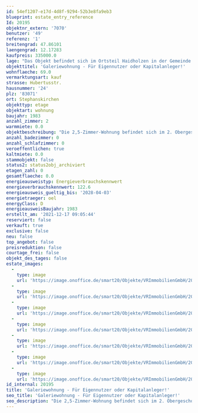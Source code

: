 ```yaml
---
id: 54ef1207-e17d-4d8f-9294-52b3e8fa9eb3
blueprint: estate_entry_reference
Id: 20195
objektnr_extern: '7070'
benutzer: '49'
referenz: '1'
breitengrad: 47.86101
laengengrad: 12.17283
kaufpreis: 335000.0
lage: "Das Objekt befindet sich im Ortsteil Haidholzen in der Gemeinde Stephanskirchen.\r\nDie Gemeinde Stephanskirchen zeichnet sich durch ihre hervorragende Infrastruktur aus. Die zahlreichen Einkaufsmöglichkeiten, sowie Ärzte, Apotheker und Banken sind bequem in wenigen Minuten erreichbar. Zur Autobahnanschlussstelle Rohrdorf (München-Salzburg-Innsbruck) sowie zur Fußgängerzone in Rosenheim sind es nur ein paar Kilometer.\r\nHoher Freizeitwert durch die geographische Lage zwischen Inn und Simssee, mit schönen Badeplätzen und zahlreichen Wander- und Radlwegen."
objekttitel: 'Galeriewohnung - Für Eigennutzer oder Kapitalanleger!'
wohnflaeche: 69.0
vermarktungsart: kauf
strasse: Hubertusstr.
hausnummer: '24'
plz: '83071'
ort: Stephanskirchen
objekttyp: etage
objektart: wohnung
baujahr: 1983
anzahl_zimmer: 2
warmmiete: 0.0
objektbeschreibung: "Die 2,5-Zimmer-Wohnung befindet sich im 2. Obergeschoss des 1983 erbauten Mehrfamilienhauses. \r\n\r\nVom Flur erreichen Sie das Schlafzimmer, das Bad und über ein paar Stufen die Küche sowie das Wohnzimmer mit Zugang zum Ostbalkon.\r\nIm Wohnbereich befindet sich die Treppe zur Galerie.\r\nEine weitere kleine Galerie befindet sich im Schlafzimmer, diese bietet noch zusätzlichen Stauraum.\r\nDas Bad wurde 2011 erneuert.\r\nEin Tiefgaragenstellplatz ist bereits im Kaufpreis inbegriffen.\r\nDie gemeinschaftliche Sauna im Keller darf von allen Parteien genutzt werden."
anzahl_badezimmer: 0
anzahl_schlafzimmer: 0
veroeffentlichen: true
kaltmiete: 0.0
stammobjekt: false
status2: status2obj_archiviert
etagen_zahl: 0
gesamtflaeche: 0.0
energieausweistyp: Energieverbrauchskennwert
energieverbrauchskennwert: 122.6
energieausweis_gueltig_bis: '2028-04-03'
energietraeger: oel
energyClass: D
energieausweisBaujahr: 1983
erstellt_am: '2021-12-17 09:05:44'
reserviert: false
verkauft: true
exclusive: false
neu: false
top_angebot: false
preisreduktion: false
courtage_frei: false
objekt_des_tages: false
estate_images:
  -
    type: image
    url: 'https://image.onoffice.de/smart20/Objekte/VRImmobilienGmbH/20195/809928c6-172c-411a-be81-7c83d6a2f41c.jpg'
  -
    type: image
    url: 'https://image.onoffice.de/smart20/Objekte/VRImmobilienGmbH/20195/b5be229e-d23f-42b9-bdcb-b5df57ecbb03.jpg'
  -
    type: image
    url: 'https://image.onoffice.de/smart20/Objekte/VRImmobilienGmbH/20195/4747fb97-63d9-48a8-91f6-96e44decc391.jpg'
  -
    type: image
    url: 'https://image.onoffice.de/smart20/Objekte/VRImmobilienGmbH/20195/c7e5cacf-08c2-4e95-a054-577f5085c948.jpg'
  -
    type: image
    url: 'https://image.onoffice.de/smart20/Objekte/VRImmobilienGmbH/20195/abdd981f-bbfb-49e1-83d6-dd1b0f38d542.jpg'
  -
    type: image
    url: 'https://image.onoffice.de/smart20/Objekte/VRImmobilienGmbH/20195/a14bfd42-9ec0-4d71-b514-809e29d6aa13.jpg'
  -
    type: image
    url: 'https://image.onoffice.de/smart20/Objekte/VRImmobilienGmbH/20195/ec0cf870-3093-4750-b887-13ffbfc7de4c.jpg'
id_internal: 20195
title: 'Galeriewohnung - Für Eigennutzer oder Kapitalanleger!'
seo_title: 'Galeriewohnung - Für Eigennutzer oder Kapitalanleger!'
seo_description: "Die 2,5-Zimmer-Wohnung befindet sich im 2. Obergeschoss des 1983 erbauten Mehrfamilienhauses. \r\n\r\nVom Flur erreichen Sie das Schlafzimmer, das Bad und über ein"
---
```

